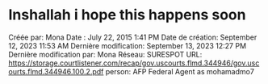 # Inshallah i hope this happens soon

Créée par: Mona
Date : July 22, 2015 1:41 PM
Date de création: September 12, 2023 11:53 AM
Dernière modification: September 13, 2023 12:27 PM
Dernière modification par: Mona
Réseau: SURESPOT
URL: https://storage.courtlistener.com/recap/gov.uscourts.flmd.344946/gov.uscourts.flmd.344946.100.2.pdf
person: AFP Federal Agent as mohamadmo7